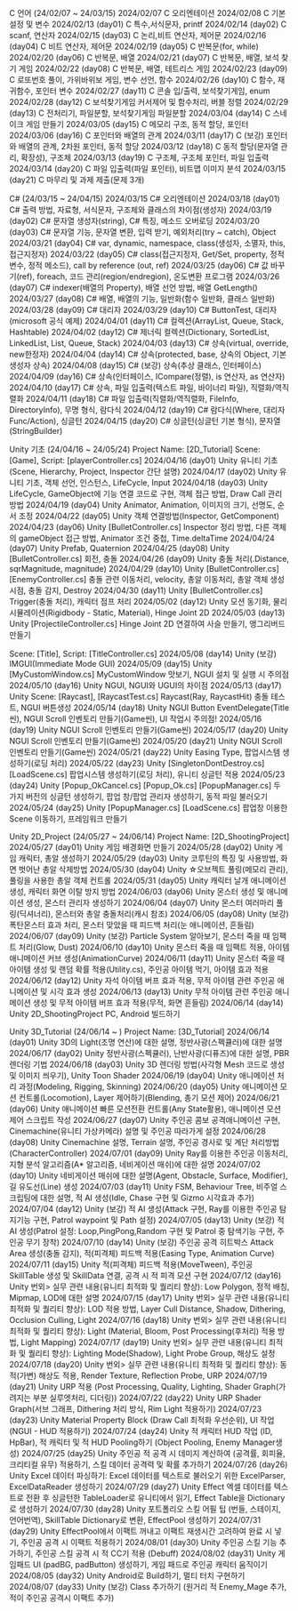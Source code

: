 C 언어 (24/02/07 ~ 24/03/15)
  2024/02/07 C 오리엔테이션
  2024/02/08 C 기본설정 및 변수
  2024/02/13 (day01) C 특수,서식문자, printf
  2024/02/14 (day02) C scanf, 연산자
  2024/02/15 (day03) C 논리,비트 연산자, 제어문
  2024/02/16 (day04) C 비트 연산자, 제어문
  2024/02/19 (day05) C 반복문(for, while)
  2024/02/20 (day06) C 반복문, 배열
  2024/02/21 (day07) C 반복문, 배열, 보석 찾기 게임
  2024/02/22 (day08) C 반복문, 배열, 테트리스 게임
  2024/02/23 (day09) C 로또번호 풀이, 가위바위보 게임, 변수 선언, 함수
  2024/02/26 (day10) C 함수, 재귀함수, 포인터 변수
  2024/02/27 (day11) C 콘솔 입/출력, 보석찾기게임, enum
  2024/02/28 (day12) C 보석찾기게임 커서제어 및 함수처리, 버블 정렬
  2024/02/29 (day13) C 전처리기, 파일분할, 보석찾기게임 파일분할
  2024/03/04 (day14) C 스네이크 게임 만들기
  2024/03/05 (day15) C 메모리 구조, 동적 할당, 포인터
  2024/03/06 (day16) C 포인터와 배열의 관계
  2024/03/11 (day17) C (보강) 포인터와 배열의 관계, 2차원 포인터, 동적 할당
  2024/03/12 (day18) C 동적 할당(문자열 관리, 확장성), 구조체
  2024/03/13 (day19) C 구조체, 구조체 포인터, 파일 입출력
  2024/03/14 (day20) C 파일 입출력(파일 포인터), 비트맵 이미지 분석
  2024/03/15 (day21) C 마무리 및 과제 제출(문제 3개)

C# (24/03/15 ~ 24/04/15)
  2024/03/15 C# 오리엔테이션
  2024/03/18 (day01) C# 출력 방법, 자료형, 서식문자, 구조체와 클래스의 차이점(생성자)
  2024/03/19 (day02) C# 문자열 생성자(string), C# 특징, 메소드 오버로딩
  2024/03/20 (day03) C# 문자열 기능, 문자열 변환, 입력 받기, 예외처리(try ~ catch), Object
  2024/03/21 (day04) C# var, dynamic, namespace, class(생성자, 소멸자, this, 접근지정자)
  2024/03/22 (day05) C# class(접근지정자, Get/Set, property, 정적 변수, 정적 메소드), call by reference (out, ref)
  2024/03/25 (day06) C# 값 바꾸기(ref), foreach, 코드 관리(region/endregion), 온도변환 프로그램
  2024/03/26 (day07) C# indexer(배열의 Property), 배열 선언 방법, 배열 GetLength()
  2024/03/27 (day08) C# 배열, 배열의 기능, 일반화(함수 일반화, 클래스 일반화)
  2024/03/28 (day09) C# 대리자
  2024/03/29 (day10) C# ButtonTest, 대리자(microsoft 공식 예제)
  2024/04/01 (day11) C# 컬렉션(ArrayList, Queue, Stack, Hashtable)
  2024/04/02 (day12) C# 제너릭 컬렉션(Dictionary, SortedList, LinkedList, List, Queue, Stack)
  2024/04/03 (day13) C# 상속(virtual, override, new한정자)
  2024/04/04 (day14) C# 상속(protected, base, 상속의 Object, 기본 생성자 상속)
  2024/04/08 (day15) C# (보강) 상속(추상 클래스, 인터페이스)
  2024/04/09 (day16) C# 상속(인터페이스, ICompare(정렬), is 연산자, as 연산자)
  2024/04/10 (day17) C# 상속, 파일 입출력(텍스트 파일, 바이너리 파일), 직렬화/역직렬화
  2024/04/11 (day18) C# 파일 입출력(직렬화/역직렬화, FileInfo, DirectoryInfo), 무명 형식, 람다식
  2024/04/12 (day19) C# 람다식(Where, 대리자 Func/Action), 싱글턴
  2024/04/15 (day20) C# 싱글턴(싱글턴 기본 형식), 문자열(StringBuilder)

Unity 기초 (24/04/16 ~ 24/05/24)
  Project Name: [2D_Tutorial]
  Scene: [Game], Script: [playerController.cs]
  2024/04/16 (day01) Unity 유니티 기초(Scene, Hierarchy, Project, Inspector 간단 설명)
  2024/04/17 (day02) Unity 유니티 기초, 객체 선언, 인스턴스, LifeCycle, Input
  2024/04/18 (day03) Unity LifeCycle, GameObject에 기능 연결 코드로 구현, 객체 접근 방법, Draw Call 관리 방법
  2024/04/19 (day04) Unity Animator, Animation, 이미지의 크기, 선명도, 순서 조정
  2024/04/22 (day05) Unity 객체 연결방법(Inspector, GetComponent)
  2024/04/23 (day06) Unity [BulletController.cs] Inspector 정리 방법, 다른 객체의 gameObject 접근 방법, Animator 조건 중첩, Time.deltaTime
  2024/04/24 (day07) Unity Prefab, Quaternion
  2024/04/25 (day08) Unity [BulletController.cs] 회전, 충돌
  2024/04/26 (day09) Unity 충돌 처리(.Distance, sqrMagnitude, magnitude)
  2024/04/29 (day10) Unity [BulletController.cs] [EnemyController.cs] 충돌 관련 이동처리, velocity, 총알 이동처리, 총알 객체 생성시점, 충돌 감지, Destroy
  2024/04/30 (day11) Unity [BulletController.cs] Trigger(충돌 처리), 캐릭터 점프 처리
  2024/05/02 (day12) Unity 모션 동기화, 물리 시뮬레이션(Rigidbody - Static, Material), Hinge Joint 2D
  2024/05/03 (day13) Unity [ProjectileController.cs] Hinge Joint 2D 연결하여 사슬 만들기, 앵그리버드 만들기
  
  Scene: [Title], Script: [TitleController.cs]
  2024/05/08 (day14) Unity (보강) IMGUI(Immediate Mode GUI)
  2024/05/09 (day15) Unity [MyCustomWindow.cs] MyCustomWindow 맛보기, NGUI 설치 및 실행 시 주의점
  2024/05/10 (day16) Unity NGUI, NGUI와 UGUI의 차이점
  2024/05/13 (day17) Unity Scene: [Raycast], [RaycastTest.cs] Raycast(Ray, RaycastHit) 충돌 테스트, NGUI 버튼생성
  2024/05/14 (day18) Unity NGUI Button EventDelegate(Title씬), NGUI Scroll 인벤토리 만들기(Game씬), UI 작업시 주의점!
  2024/05/16 (day19) Unity NGUI Scroll 인벤토리 만들기(Game씬)
  2024/05/17 (day20) Unity NGUI Scroll 인벤토리 만들기(Game씬)
  2024/05/20 (day21) Unity NGUI Scroll 인벤토리 만들기(Game씬)
  2024/05/21 (day22) Unity Easing Type, 팝업시스템 생성하기(로딩 처리)
  2024/05/22 (day23) Unity [SingletonDontDestroy.cs] [LoadScene.cs] 팝업시스템 생성하기(로딩 처리), 유니티 싱글턴 적용
  2024/05/23 (day24) Unity [Popup_OkCancel.cs] [Popup_Ok.cs] [PopupManager.cs] 두 가지 버전의 싱글턴 생성하기, 팝업 창/팝업 관리자 생성하기, 동적 파일 불러오기
  2024/05/24 (day25) Unity [PopupManager.cs] [LoadScene.cs] 팝업창 이용한 Scene 이동하기, 프레임워크 만들기

Unity 2D_Project (24/05/27 ~ 24/06/14)
  Project Name: [2D_ShootingProject]
  2024/05/27 (day01) Unity 게임 배경화면 만들기
  2024/05/28 (day02) Unity 게임 캐릭터, 총알 생성하기
  2024/05/29 (day03) Unity 코루틴의 특징 및 사용방법, 화면 벗어난 총알 삭제방법 
  2024/05/30 (day04) Unity ☆오브젝트 풀링(메모리 관리), 풀링을 사용한 총알 객체 컨트롤
  2024/05/31 (day05) Unity 캐릭터 날개 애니메이션 생성, 캐릭터 화면 이탈 방지 방법
  2024/06/03 (day06) Unity 몬스터 생성 및 애니메이션 생성, 몬스터 관리자 생성하기
  2024/06/04 (day07) Unity 몬스터 여러마리 풀링(딕셔너리), 몬스터와 총알 충돌처리(캐시 참조)
  2024/06/05 (day08) Unity (보강) 폭탄몬스터 효과 처리, 몬스터 맞았을 때 피드백 처리(눈 애니메이션, 흔들림)
  2024/06/07 (day09) Unity (보강) Particle System 알아보기, 몬스터 죽을 때 임팩트 처리(Glow, Dust)
  2024/06/10 (day10) Unity 몬스터 죽을 때 임팩트 적용, 아이템 애니메이션 커브 생성(AnimationCurve)
  2024/06/11 (day11) Unity 몬스터 죽을 때 아이템 생성 및 랜덤 확률 적용(Utility.cs), 주인공 아이템 먹기, 아이템 효과 적용
  2024/06/12 (day12) Unity 자석 아이템 버프 효과 적용, 무적 아이템 관련 주인공 애니메이션 및 시각 효과 생성
  2024/06/13 (day13) Unity 무적 아이템 관련 주인공 애니메이션 생성 및 무적 아이템 버프 효과 적용(무적, 화면 흔들림)
  2024/06/14 (day14) Unity 2D_ShootingProject PC, Android 빌드하기

Unity 3D_Tutorial (24/06/14 ~ )
  Project Name: [3D_Tutorial]
  2024/06/14 (day01) Unity 3D의 Light(조명 연산)에 대한 설명, 정반사광(스펙큘러)에 대한 설명
  2024/06/17 (day02) Unity 정반사광(스펙큘러), 난반사광(디퓨즈)에 대한 설명, PBR 렌더링 기법
  2024/06/18 (day03) Unity 3D 렌더링 방법(사각형 Mesh 코드로 생성 및 이미지 씌우기), Unity Toon Shader
  2024/06/19 (day04) Unity 애니메이션 처리 과정(Modeling, Rigging, Skinning)
  2024/06/20 (day05) Unity 애니메이션 모션 컨트롤(Locomotion), Layer 제어하기(Blending, 총기 모션 제어)
  2024/06/21 (day06) Unity 애니메이션 빠른 모션전환 컨트롤(Any State활용), 애니메이션 모션 제어 스크립트 작성
  2024/06/27 (day07) Unity 주인공 콤보 공격애니메이션 구현, Cinemachine(유니티 가상카메라) 설명 및 주인공 따라가게 설정
  2024/06/28 (day08) Unity Cinemachine 설명, Terrain 설명, 주인공 경사로 및 계단 처리방법(CharacterController)
  2024/07/01 (day09) Unity Ray를 이용한 주인공 이동처리, 지형 분석 알고리즘(A* 알고리즘, 네비게이션 매쉬)에 대한 설명
  2024/07/02 (day10) Unity 네비게이션 매쉬에 대한 설명(Agent, Obstacle, Surface, Modifier), 길 유도선(Line) 생성
  2024/07/03 (day11) Unity FSM, Behaviour Tree, 비주얼 스크립팅에 대한 설명, 적 AI 생성(Idle, Chase 구현 및 Gizmo 시각효과 추가)
  2024/07/04 (day12) Unity (보강) 적 AI 생성(Attack 구현, Ray를 이용한 주인공 탐지기능 구현, Patrol waypoint 및 Path 설정)
  2024/07/05 (day13) Unity (보강) 적 AI 생성(Patrol 설정: Loop,PingPong,Random 구현 및 Patrol 중 탐색기능 구현, 주인공 무기 장착)
  2024/07/10 (day14) Unity (보강) 주인공 공격 히트박스 Attack Area 생성(충돌 감지), 적(피격체) 피드백 적용(Easing Type, Animation Curve)
  2024/07/11 (day15) Unity 적(피격체) 피드백 적용(MoveTween), 주인공 SkillTable 생성 및 SkillData 연결, 공격 시 적 피격 모션 구현
  2024/07/12 (day16) Unity 번외> 실무 관련 내용(유니티 최적화 및 퀄리티 향상): Low Polygon, 정적 배칭, Mipmap, LOD에 대한 설명
  2024/07/15 (day17) Unity 번외> 실무 관련 내용(유니티 최적화 및 퀄리티 향상): LOD 적용 방법, Layer Cull Distance, Shadow, Dithering, Occlusion Culling, Light
  2024/07/16 (day18) Unity 번외> 실무 관련 내용(유니티 최적화 및 퀄리티 향상): Light (Material, Bloom, Post Processing(후처리) 적용 방법, Light Mapping)
  2024/07/17 (day19) Unity 번외> 실무 관련 내용(유니티 최적화 및 퀄리티 향상): Lighting Mode(Shadow), Light Probe Group, 해상도 설정
  2024/07/18 (day20) Unity 번외> 실무 관련 내용(유니티 최적화 및 퀄리티 향상): 동적(가변) 해상도 적용, Render Texture, Reflection Probe, URP
  2024/07/19 (day21) Unity URP 적용 (Post Processing, Quality, Lighting, Shader Graph(가려지는 부분 실루엣처리, 디더링))
  2024/07/22 (day22) Unity URP Shader Graph(서브 그래프, Dithering 처리 방식, Rim Light 적용하기)
  2024/07/23 (day23) Unity Material Property Block (Draw Call 최적화 우선순위), UI 작업 (NGUI - HUD 적용하기)
  2024/07/24 (day24) Unity 적 캐릭터 HUD 작업 (ID, HpBar), 적 캐릭터 및 적 HUD Pooling하기 (Object Pooling, Enemy Manager생성)
  2024/07/25 (day25) Unity 주인공 적 공격 시 데미지 계산하여 (공격률, 회피율, 크리티컬 유무) 적용하기, 스킬 데이터 공격력 및 확률 추가하기
  2024/07/26 (day26) Unity Excel 데이터 파싱하기: Excel 데이터를 텍스트로 불러오기 위한 ExcelParser, ExcelDataReader 생성하기
  2024/07/29 (day27) Unity Effect 엑셀 데이터를 텍스트로 전환 후 싱글턴한 TableLoader로 유니티에서 읽기, Effect Table을 Dictionary로 생성하기
  2024/07/30 (day28) Unity 포트폴리오 스킬 어필 팁 (번들, 스테이지, 언어번역), SkillTable Dictionary로 변환, EffectPool 생성하기
  2024/07/31 (day29) Unity EffectPool에서 이팩트 꺼내고 이팩트 재생시간 고려하여 완료 시 넣기, 주인공 공격 시 이팩트 적용하기
  2024/08/01 (day30) Unity 주인공 스킬 기능 추가하기, 주인공 스킬 공격 시 적 CC기 적용 (Debuff)
  2024/08/02 (day31) Unity 게임패드 UI (padBG, padButton) 생성하기, 게임 패드로 주인공 캐릭터 움직이기
  2024/08/05 (day32) Unity Android로 Build하기, 멀티 터치 구현하기
  2024/08/07 (day33) Unity (보강) Class 추가하기 (원거리 적 Enemy_Mage 추가, 적이 주인공 공격시 이팩트 추가)
